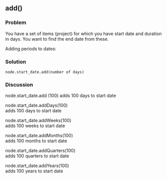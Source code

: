 ## add()
### Problem

You have a set of items (project) for which you have start date and duration in days. You want to find the end date from these.

Adding periods to dates:

### Solution
```node.start_date.add(number of days)```

### Discussion
node.start_date.add (100)                          adds 100 days to start date

node.start_date.addDays(100)                  
adds 100 days to start date

node.start_date.addWeeks(100)             
adds 100 weeks to start date

node.start_date.addMonths(100)           
adds 100 months to start date

node.start_date.addQuarters(100)         
adds 100 quarters to start date

node.start_date.addYears(100)                
adds 100 years to start date
 
